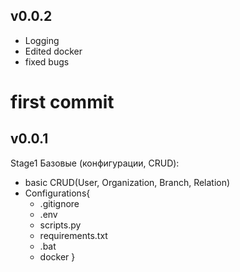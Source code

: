 <!-- README.md -->

## v0.0.2
- Logging
- Edited docker
- fixed bugs

# first commit 
## v0.0.1
Stage1
Базовые (конфигурации, CRUD):
- basic CRUD(User, Organization, Branch, Relation)
- Configurations{
    - .gitignore
    - .env
    - scripts.py
    - requirements.txt
    - .bat
    - docker
}